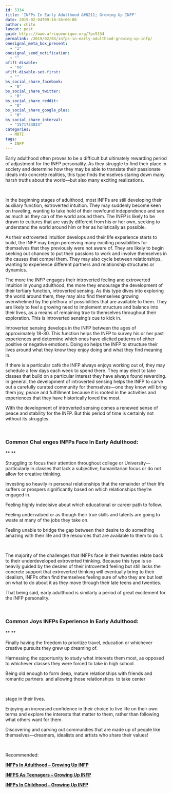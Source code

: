 ```yaml
---
id: 5334
title: 'INFPs In Early Adulthood &#8211; Growing Up INFP'
date: 2019-02-04T09:18:56+00:00
author: chito
layout: post
guid: https://www.afriqueunique.org/?p=5334
permalink: /2019/02/04/infps-in-early-adulthood-growing-up-infp/
onesignal_meta_box_present:
  - "1"
onesignal_send_notification:
  - ""
afift-disable:
  - 'no'
afift-disable-set-first:
  - ""
bs_social_share_facebook:
  - "0"
bs_social_share_twitter:
  - "0"
bs_social_share_reddit:
  - "0"
bs_social_share_google_plus:
  - "0"
bs_social_share_interval:
  - "1571733834"
categories:
  - MBTI
tags:
  - INFP
---
```

Early adulthood often proves to be a difficult but ultimately rewarding period of adjustment for the INFP personality. As they struggle to find their place in society and determine how they may be able to translate their passionate ideals into concrete realities, this type finds themselves staring down many harsh truths about the world—but also many exciting realizations.

&nbsp;

In the beginning stages of adulthood, most INFPs are still developing their auxiliary function, extroverted intuition. They may suddenly become keen on traveling, wanting to take hold of their newfound independence and see as much as they can of the world around them. The INFP is likely to be drawn to cultures that are vastly different from his or her own, seeking to understand the world around him or her as holistically as possible.

As their extroverted intuition develops and their life experience starts to build, the INFP may begin perceiving many exciting possibilities for themselves that they previously were not aware of. They are likely to begin seeking out chances to put their passions to work and involve themselves in the causes that compel them. They may also cycle between relationships, wanting to experience different partners and relationship structures or dynamics.

The more the INFP engages their introverted feeling and extroverted intuition in young adulthood, the more they encourage the development of their tertiary function, introverted sensing. As this type dives into exploring the world around them, they may also find themselves growing overwhelmed by the plethora of possibilities that are available to them. They are likely to feel a growing need to implement structure and balance into their lives, as a means of remaining true to themselves throughout their exploration. This is introverted sensing’s cue to kick in.

Introverted sensing develops in the INFP between the ages of approximately 18-30. This function helps the INFP to survey his or her past experiences and determine which ones have elicited patterns of either positive or negative emotions. Doing so helps the INFP to structure their lives around what they know they enjoy doing and what they find meaning in.

If there is a particular café the INFP always enjoys working out of, they may schedule a few days each week to spend there. They may elect to take classes that build on a particular interest they have always found rewarding. In general, the development of introverted sensing helps the INFP to carve out a carefully curated community for themselves—one they know will bring them joy, peace and fulfillment because it is rooted in the activities and experiences that they have historically loved the most.

With the development of introverted sensing comes a renewed sense of peace and stability for the INFP. But this period of time is certainly not without its struggles.

&nbsp;

### Common Chal enges INFPs Face In Early Adulthood:

** **

Struggling to focus their attention throughout college or University— particularly in classes that lack a subjective, humanitarian focus or do not allow for creative thinking.

Investing so heavily in personal relationships that the remainder of their life suffers or prospers significantly based on which relationships they’re engaged in.

Feeling highly indecisive about which educational or career path to follow.

Feeling undervalued or as though their true skills and talents are going to waste at many of the jobs they take on.

Feeling unable to bridge the gap between their desire to do something amazing with their life and the resources that are available to them to do it.

&nbsp;

The majority of the challenges that INFPs face in their twenties relate back to their underdeveloped extroverted thinking. Because this type is so heavily guided by the desires of their introverted feeling but still lacks the concrete support that extroverted thinking will eventually bring to their idealism, INFPs often find themselves feeling sure of who they are but lost on what to do about it as they move through their late teens and twenties.

That being said, early adulthood is similarly a period of great excitement for the INFP personality.

&nbsp;

### Common Joys INFPs Experience In Early Adulthood:

** **

Finally having the freedom to prioritize travel, education or whichever creative pursuits they grew up dreaming of.

Harnessing the opportunity to study what interests them most, as opposed to whichever classes they were forced to take in high school.

Being old enough to form deep, mature relationships with friends and romantic partners  and allowing those relationships  to take center

&nbsp;

stage in their lives.

Enjoying an increased confidence in their choice to live life on their own terms and explore the interests that matter to them, rather than following what others want for them.

Discovering and carving out communities that are made up of people like themselves—dreamers, idealists and artists who share their values!

&nbsp;

Recommended:

[**INFPs In Adulthood – Growing Up INFP**](https://www.afriqueunique.org/infps-in-adulthood-growing-up-infp/)

**<a class="row-title" href="https://www.afriqueunique.org/infps-as-teenagers-growing-up-infp/" aria-label="“INFPS As Teenagers – Growing Up INFP” (Edit)">INFPS As Teenagers – Growing Up INFP</a>**

**<a class="row-title" href="https://www.afriqueunique.org/infps-in-childhood-growing-up-infp/" aria-label="“INFPs In Childhood – Growing Up INFP” (Edit)">INFPs In Childhood – Growing Up INFP</a>**